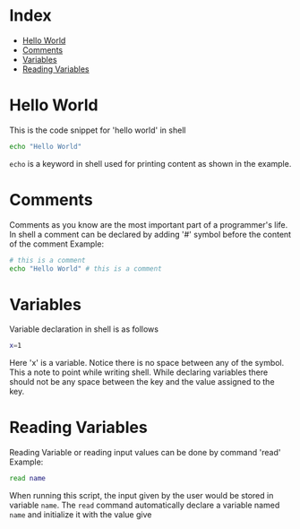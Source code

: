 ﻿# Index
- [Hello World](#Hello-World)
- [Comments](#Comments)
- [Variables](#Variables)
- [Reading Variables](#Reading-Variables)

# Hello World
This is the code snippet for 'hello world' in shell

```bash
echo "Hello World"
```
`echo` is a keyword in shell used for printing content as shown in the example.

# Comments
Comments as you know are the most important part of a programmer's life.
In shell a comment can be declared by adding '#' symbol before the content of the comment
Example:
```bash
# this is a comment
echo "Hello World" # this is a comment
```
# Variables
Variable declaration in shell is as follows
```bash
x=1
```
Here 'x' is a variable. Notice there is no space between any of the symbol.
This a note to point while writing shell. While declaring variables there should not be any space between the key and the value assigned to the key.
# Reading Variables
Reading Variable or reading input values can be done by command 'read'
Example:
```bash
read name
```
When running this script, the input given by the user would be stored in variable `name`. The `read` command automatically declare a variable named `name` and initialize it with the value give